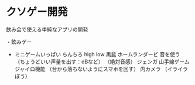 # クソゲー開発
飲み会で使える単純なアプリの開発

・飲みゲー
- ミニゲームいっぱい
ちんちろ
high low
黒髭
ホームランダービ
音を使う
（ちょうどいい声量を出す：dBなど）
（絶対音感）
ジェンガ
山手線ゲーム
ジャイロ機能
（台から落ちないようにスマホを回す）
内カメラ
（イライラぼう）


